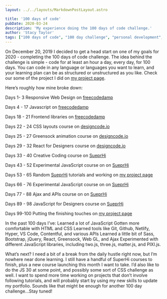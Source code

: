 ```yaml
---
layout: ../../layouts/MarkdownPostLayout.astro

title: '100 days of code'
pubDate: 2020-03-24
description: 'My experience doing the 100 days of code challenge.'
author: 'Stacy Taylor'
tags: ["100 days of code", "100 day challenge", "personal development", "coding"]
---
```


On December 20, 2019 I decided to get a head start on one of my goals for 2020 - completing the 100 days of code challenge. The idea behind the challenge is simple - code for at least an hour a day, every day, for 100 days. You can code in any language or languages you want to learn, and your learning plan can be as structured or unstructured as you like. Check our some of the project I did on [my project page](https://radcode.netlify.app/).

Here’s roughly how mine broke down:

Days 1- 3
Responsive Web Design on [freecodedamp](https://www.freecodecamp.org/learn/)

Days 4 - 17
Javascript on [freecodedamp](https://www.freecodecamp.org/learn/)

Days 18 - 21
Frontend libraries on [freecodedamp](https://www.freecodecamp.org/learn/)

Days 22 - 24
CSS layouts course on [designcode.io](https://designcode.io/)

Days 25 - 27
Greensock animation course on [designcode.io](https://designcode.io/)

Days 29 - 32
React for Designers course on [designcode.io](https://designcode.io/)

Days 33 - 40
Creative Coding course on [SueprHi](https://www.superhi.com/)

Days 43 - 52
Experimental JavaScript course on on [SueprHi](https://www.superhi.com/)

Days 53 - 65
Random [SueprHi](https://www.superhi.com/) tutorials and working on [my project page](https://radcode.netlify.app/)

Days 66 - 76
Experimental JavaScript course on on [SueprHi](https://www.superhi.com/)

Days 77 - 88
Ajax and APIs course on on [SueprHi](https://www.superhi.com/)

Days 89 - 98
JavaScript for Designers course on [SueprHi](https://www.superhi.com/)

Days 99-100
Putting the finishing touches on [my project page](https://radcode.netlify.app/)

In the past 100 days I’ve:
Learned a lot of JavaScript
Gotten more comfortable with HTML and CSS
Learned tools like Git, Github, Netlify, Hyper, VS Code, Contentful, and various APIs
Learned a little bit of Sass, Bootstrap, jQuery, React, Greensock, Web GL, and Ajax
Experimented with different JavaScript libraries, including two.js, three.js, matter.js, and PIXI.js.

What’s next?
I need a bit of a break from the daily hustle right now, but I’m nowhere near done learning.
I still have a handful of SuperHi courses to finish, plus a new course launching this month I want to take.
I’d also like to do the JS 30 at some point, and possibly some sort of CSS challenge as well.
I want to spend more time working on projects that don’t involve following tutorials, and will probably start by using my new skills to update my portfolio.
Sounds like that might be enough for another 100 day challenge...Stay tuned!